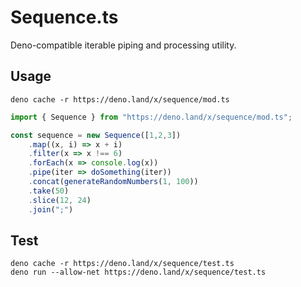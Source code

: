 # Sequence.ts

Deno-compatible iterable piping and processing utility.

## Usage

    deno cache -r https://deno.land/x/sequence/mod.ts

```typescript
import { Sequence } from "https://deno.land/x/sequence/mod.ts";

const sequence = new Sequence([1,2,3])
    .map((x, i) => x + i)
    .filter(x => x !== 6)
    .forEach(x => console.log(x))
    .pipe(iter => doSomething(iter))
    .concat(generateRandomNumbers(1, 100))
    .take(50)
    .slice(12, 24)
    .join(";")
```

## Test

    deno cache -r https://deno.land/x/sequence/test.ts
    deno run --allow-net https://deno.land/x/sequence/test.ts